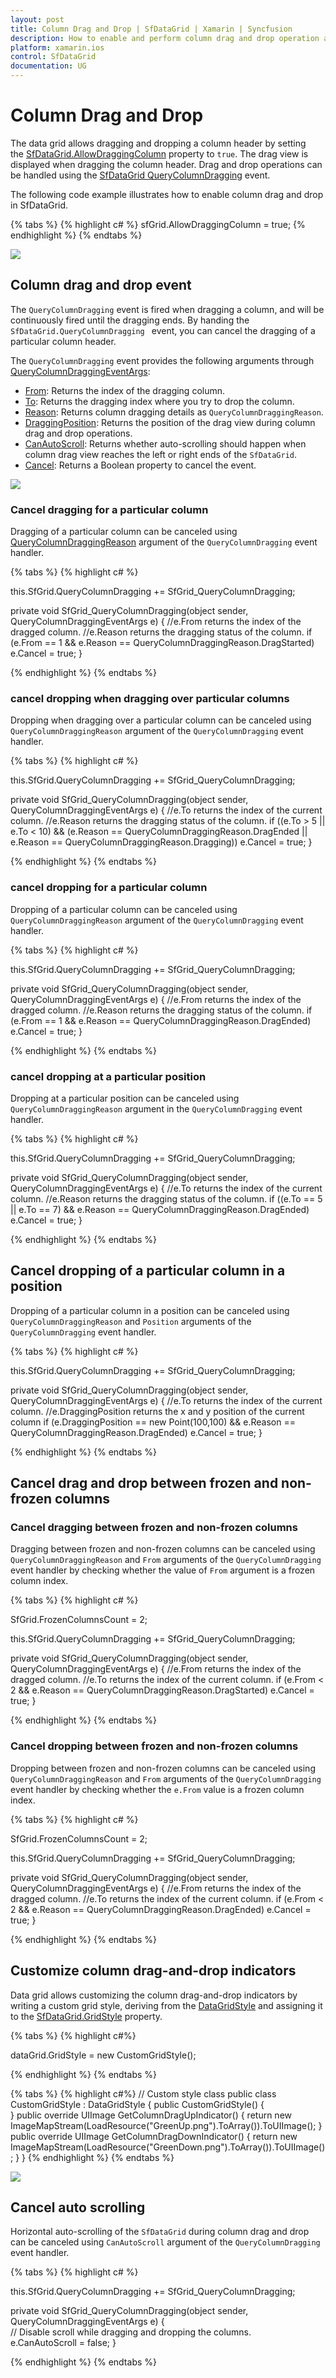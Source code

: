 ```yaml
---
layout: post
title: Column Drag and Drop | SfDataGrid | Xamarin | Syncfusion
description: How to enable and perform column drag and drop operation and its customization.
platform: xamarin.ios
control: SfDataGrid
documentation: UG
---
```


# Column Drag and Drop

The data grid allows dragging and dropping a column header by setting the [SfDataGrid.AllowDraggingColumn](http://help.syncfusion.com/cr/cref_files/xamarin-ios/Syncfusion.SfDataGrid.iOS~Syncfusion.SfDataGrid.SfDataGrid~AllowDraggingColumn.html) property to `true`. The drag view is displayed when dragging the column header. Drag and drop operations can be handled using the [SfDataGrid QueryColumnDragging](http://help.syncfusion.com/cr/cref_files/xamarin-ios/Syncfusion.SfDataGrid.iOS~Syncfusion.SfDataGrid.SfDataGrid~QueryColumnDragging_EV.html) event. 

The following code example illustrates how to enable column drag and drop in SfDataGrid.

{% tabs %}
{% highlight c# %}
sfGrid.AllowDraggingColumn = true;
{% endhighlight %}
{% endtabs %}

![](SfDataGrid_images/ColumnDragandDrop.gif)

## Column drag and drop event

The `QueryColumnDragging` event is fired when dragging a column, and will be continuously fired until the dragging ends. By handing the `SfDataGrid.QueryColumnDragging ` event, you can cancel the dragging of a particular column header.

The `QueryColumnDragging` event provides the following arguments through [QueryColumnDraggingEventArgs](http://help.syncfusion.com/cr/cref_files/xamarin-ios/Syncfusion.SfDataGrid.iOS~Syncfusion.SfDataGrid.QueryColumnDraggingEventArgs.html):

* [From](http://help.syncfusion.com/cr/cref_files/xamarin-ios/Syncfusion.SfDataGrid.iOS~Syncfusion.SfDataGrid.QueryColumnDraggingEventArgs~From.html): Returns the index of the dragging column.
* [To](http://help.syncfusion.com/cr/cref_files/xamarin-ios/Syncfusion.SfDataGrid.iOS~Syncfusion.SfDataGrid.QueryColumnDraggingEventArgs~To.html): Returns the dragging index where you try to drop the column.
* [Reason](http://help.syncfusion.com/cr/cref_files/xamarin-ios/Syncfusion.SfDataGrid.iOS~Syncfusion.SfDataGrid.QueryColumnDraggingEventArgs~Reason.html): Returns column dragging details as `QueryColumnDraggingReason`.
* [DraggingPosition](http://help.syncfusion.com/cr/cref_files/xamarin-ios/Syncfusion.SfDataGrid.iOS~Syncfusion.SfDataGrid.QueryColumnDraggingEventArgs~DraggingPosition.html): Returns the position of the drag view during column drag and drop operations.
* [CanAutoScroll](https://help.syncfusion.com/cr/cref_files/xamarin-ios/Syncfusion.SfDataGrid.iOS~Syncfusion.SfDataGrid.QueryColumnDraggingEventArgs~CanAutoScroll.html): Returns whether auto-scrolling should happen when column drag view reaches the left or right ends of the `SfDataGrid`.
* [Cancel](https://msdn.microsoft.com/en-us/library/system.componentmodel.canceleventargs_properties(v=vs.110).aspx): Returns a Boolean property to cancel the event.

![](SfDataGrid_images/ColumnDragAndDrop.png)

### Cancel dragging for a particular column

Dragging of a particular column can be canceled using [QueryColumnDraggingReason](http://help.syncfusion.com/cr/cref_files/xamarin-ios/Syncfusion.SfDataGrid.iOS~Syncfusion.SfDataGrid.QueryColumnDraggingReason.html) argument of the `QueryColumnDragging` event handler. 

{% tabs %}
{% highlight c# %}

this.SfGrid.QueryColumnDragging += SfGrid_QueryColumnDragging;

private void SfGrid_QueryColumnDragging(object sender, QueryColumnDraggingEventArgs e)
{
    //e.From returns the index of the dragged column.
    //e.Reason returns the dragging status of the column.
    if (e.From == 1 && e.Reason == QueryColumnDraggingReason.DragStarted)
        e.Cancel = true;
}

{% endhighlight %}
{% endtabs %}

### cancel dropping when dragging over particular columns

Dropping when dragging over a particular column can be canceled using `QueryColumnDraggingReason` argument of the `QueryColumnDragging` event handler.

{% tabs %}
{% highlight c# %}

this.SfGrid.QueryColumnDragging += SfGrid_QueryColumnDragging;

private void SfGrid_QueryColumnDragging(object sender, QueryColumnDraggingEventArgs e)
{
    //e.To returns the index of the current column.
    //e.Reason returns the dragging status of the column.
    if ((e.To > 5 || e.To < 10) &&
    (e.Reason == QueryColumnDraggingReason.DragEnded || e.Reason == QueryColumnDraggingReason.Dragging))
        e.Cancel = true;
} 

{% endhighlight %}
{% endtabs %}

### cancel dropping for a particular column

Dropping of a particular column can be canceled using `QueryColumnDraggingReason` argument of the `QueryColumnDragging` event handler.

{% tabs %}
{% highlight c# %}

this.SfGrid.QueryColumnDragging += SfGrid_QueryColumnDragging;

private void SfGrid_QueryColumnDragging(object sender, QueryColumnDraggingEventArgs e)
{
    //e.From returns the index of the dragged column.
    //e.Reason returns the dragging status of the column.
    if (e.From == 1 && e.Reason == QueryColumnDraggingReason.DragEnded)
        e.Cancel = true;
}

{% endhighlight %}
{% endtabs %}

### cancel dropping at a particular position

Dropping at a particular position can be canceled using `QueryColumnDraggingReason` argument in the `QueryColumnDragging` event handler.

{% tabs %}
{% highlight c# %}

this.SfGrid.QueryColumnDragging += SfGrid_QueryColumnDragging;

private void SfGrid_QueryColumnDragging(object sender, QueryColumnDraggingEventArgs e)
{
    //e.To returns the index of the current column.
    //e.Reason returns the dragging status of the column.
    if ((e.To == 5 || e.To == 7) && e.Reason == QueryColumnDraggingReason.DragEnded)
        e.Cancel = true;
}

{% endhighlight %}
{% endtabs %}

## Cancel dropping of a particular column in a position

Dropping of a particular column in a position can be canceled using `QueryColumnDraggingReason` and `Position` arguments of the `QueryColumnDragging` event handler. 

{% tabs %}
{% highlight c# %}

this.SfGrid.QueryColumnDragging += SfGrid_QueryColumnDragging;

private void SfGrid_QueryColumnDragging(object sender, QueryColumnDraggingEventArgs e)
{
    //e.To returns the index of the current column.
    //e.DraggingPosition returns the x and y position of the current column
     if (e.DraggingPosition == new Point(100,100) && e.Reason == QueryColumnDraggingReason.DragEnded)
                e.Cancel = true;
}

{% endhighlight %}
{% endtabs %}

## Cancel drag and drop between frozen and non-frozen columns

### Cancel dragging between frozen and non-frozen columns

Dragging between frozen and non-frozen columns can be canceled using `QueryColumnDraggingReason` and `From` arguments of the `QueryColumnDragging` event handler by checking whether the value of `From` argument is a frozen column index. 

{% tabs %}
{% highlight c# %}

SfGrid.FrozenColumnsCount = 2;

this.SfGrid.QueryColumnDragging += SfGrid_QueryColumnDragging;

private void SfGrid_QueryColumnDragging(object sender, QueryColumnDraggingEventArgs e)
{
    //e.From returns the index of the dragged column.
    //e.To returns the index of the current column.
      if (e.From < 2 && e.Reason == QueryColumnDraggingReason.DragStarted)
        e.Cancel = true;
}

{% endhighlight %}
{% endtabs %}

### Cancel dropping between frozen and non-frozen columns

Dropping between frozen and non-frozen columns can be canceled using `QueryColumnDraggingReason` and `From` arguments of the `QueryColumnDragging` event handler by checking whether the `e.From` value is a frozen column index. 

{% tabs %}
{% highlight c# %}

SfGrid.FrozenColumnsCount = 2;

this.SfGrid.QueryColumnDragging += SfGrid_QueryColumnDragging;

private void SfGrid_QueryColumnDragging(object sender, QueryColumnDraggingEventArgs e)
{
    //e.From returns the index of the dragged column.
    //e.To returns the index of the current column.
      if (e.From < 2 && e.Reason == QueryColumnDraggingReason.DragEnded)
        e.Cancel = true;
}

{% endhighlight %}
{% endtabs %}

## Customize column drag-and-drop indicators

Data grid allows customizing the column drag-and-drop indicators by writing a custom grid style, deriving from the [DataGridStyle](http://help.syncfusion.com/cr/cref_files/xamarin-ios/Syncfusion.SfDataGrid.iOS~Syncfusion.SfDataGrid.DataGridStyle.html) and assigning it to the [SfDataGrid.GridStyle](http://help.syncfusion.com/cr/cref_files/xamarin-ios/Syncfusion.SfDataGrid.iOS~Syncfusion.SfDataGrid.SfDataGrid~GridStyle.html) property.

{% tabs %}
{% highlight c#%}

dataGrid.GridStyle = new CustomGridStyle();

{% endhighlight %}
{% endtabs %}

{% tabs %}
{% highlight c#%}
// Custom style class
public class CustomGridStyle : DataGridStyle
{
    public CustomGridStyle()
    {     
    }
    public override UIImage GetColumnDragUpIndicator()
    {
        return new ImageMapStream(LoadResource("GreenUp.png").ToArray()).ToUIImage();
    }
    public override UIImage GetColumnDragDownIndicator()
    {
        return new ImageMapStream(LoadResource("GreenDown.png").ToArray()).ToUIImage();
    }
}
{% endhighlight %}
{% endtabs %}

![](SfDataGrid_images/CustomizedIndicator_Column.png)

## Cancel auto scrolling 

Horizontal auto-scrolling of the `SfDataGrid` during column drag and drop can be canceled using `CanAutoScroll` argument of the `QueryColumnDragging` event handler.

{% tabs %}
{% highlight c# %}

this.SfGrid.QueryColumnDragging += SfGrid_QueryColumnDragging;

private void SfGrid_QueryColumnDragging(object sender, QueryColumnDraggingEventArgs e)
{  
    // Disable scroll while dragging and dropping the columns.   
    e.CanAutoScroll = false;
}

{% endhighlight %}
{% endtabs %}